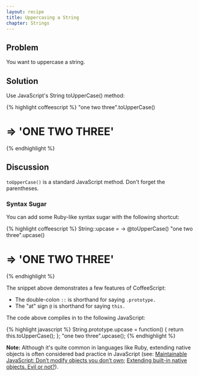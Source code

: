 ```yaml
---
layout: recipe
title: Uppercasing a String
chapter: Strings
---
```

## Problem

You want to uppercase a string.

## Solution

Use JavaScript's String toUpperCase() method:

{% highlight coffeescript %}
"one two three".toUpperCase()
# => 'ONE TWO THREE'
{% endhighlight %}

## Discussion

`toUpperCase()` is a standard JavaScript method. Don't forget the parentheses.

### Syntax Sugar

You can add some Ruby-like syntax sugar with the following shortcut:

{% highlight coffeescript %}
String::upcase = -> @toUpperCase()
"one two three".upcase()
# => 'ONE TWO THREE'
{% endhighlight %}

The snippet above demonstrates a few features of CoffeeScript:

* The double-colon `::` is shorthand for saying `.prototype.`
* The "at" sign `@` is shorthand for saying `this.`

The code above compiles in to the following JavaScript:

{% highlight javascript %}
String.prototype.upcase = function() {
  return this.toUpperCase();
};
"one two three".upcase();
{% endhighlight %}

**Note:** Although it's quite common in languages like Ruby, extending native objects is often considered bad practice in JavaScript (see: [Maintainable JavaScript: Don’t modify objects you don’t own](http://www.nczonline.net/blog/2010/03/02/maintainable-javascript-dont-modify-objects-you-down-own/); [Extending built-in native objects. Evil or not?](http://perfectionkills.com/extending-built-in-native-objects-evil-or-not/)).
